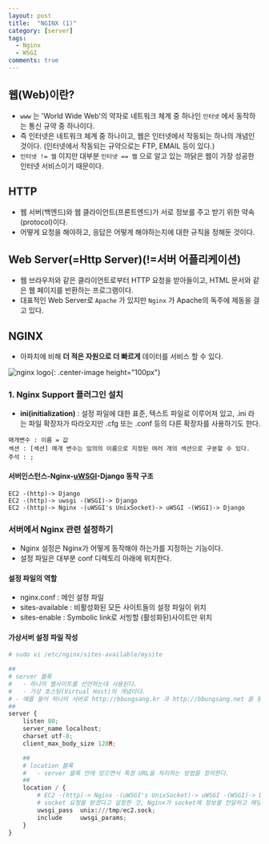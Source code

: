 ```yaml
---
layout: post
title:  "NGINX (1)"
category: [server]
tags:
  - Nginx
  - WSGI
comments: true
---
```


## 웹(Web)이란?
- `www` 는 'World Wide Web'의 약자로 네트워크 체계 중 하나인 `인터넷` 에서 동작하는 통신 규약 중 하나이다.
- 즉 인터넷은 네트워크 체계 중 하나이고, 웹은 인터넷에서 작동되는 하나의 개념인 것이다. (인터넷에서 작동되는 규약으로는 FTP, EMAIL 등이 있다.)
- `인터넷 != 웹` 이지만 대부분 `인터넷 == 웹` 으로 알고 있는 까닭은 웹이 가장 성공한 인터넷 서비스이기 때문이다.

## HTTP
- 웹 서버(백엔드)와 웹 클라이언트(프론트엔드)가 서로 정보를 주고 받기 위한 약속(protocol)이다.
- 어떻게 요청을 해야하고, 응답은 어떻게 해야하는지에 대한 규칙을 정해둔 것이다.

## Web Server(=Http Server)(!=서버 어플리케이션)
- 웹 브라우저와 같은 클라이언트로부터 HTTP 요청을 받아들이고, HTML 문서와 같은 웹 페이지를 반환하는 프로그램이다.
- 대표적인 Web Server로 `Apache` 가 있지만 `Nginx` 가 Apache의 독주에 제동을 걸고 있다.

## NGINX
- 아파치에 비해 **더 적은 자원으로 더 빠르게** 데이터를 서비스 할 수 있다.

![nginx logo]({{site.url}}/assets/nginx.png){: .center-image height="100px"}

### 1. Nginx Support 플러그인 설치
- **ini(initialization)** : 설정 파일에 대한 표준, 텍스트 파일로 이루어져 있고, .ini 라는 파일 확장자가 따라오지만 .cfg 또는 .conf 등의 다른 확장자를 사용하기도 한다.

```
매개변수 : 이름 = 값
섹션 : [섹션] 매개 변수는 임의의 이름으로 지정된 여러 개의 섹션으로 구분할 수 있다.
주석 : ;
```
#### 서버인스턴스-Nginx-[uWSGI]({{site.url}}/server/2017/07/20/wsgi.html)-Django 동작 구조

```
EC2 -(http)-> Django
EC2 -(http)-> uwsgi -(WSGI)-> Django
EC2 -(http)-> Nginx -(uWSGI's UnixSocket)-> uWSGI -(WSGI)-> Django
```

### 서버에서 Nginx 관련 설정하기
- Nginx 설정은 Nginx가 어떻게 동작해야 하는가를 지정하는 기능이다.
- 설정 파일은 대부분 conf 디렉토리 아래에 위치한다.

#### 설정 파일의 역할
- nginx.conf : 메인 설정 파일
- sites-available : 비활성화된 모든 사이트들의 설정 파일이 위치
- sites-enable : Symbolic link로 서빙할 (활성화된)사이트만 위치

#### 가상서버 설정 파일 작성

```python
# sudo vi /etc/nginx/sites-available/mysite

##
# server 블록
#	- 하나의 웹사이트를 선언하는데 사용된다.
#	- 가상 호스팅(Virtual Host)의 개념이다.
# - 예를 들어 하나의 서버로 http://bbungsang.kr 과 http://bbungsang.net 을 동시에 운영하고 싶을 경우 사용할 수 있다.
##
server {
	listen 80;
	server_name localhost;
	charset utf-8;
	client_max_body_size 128M;

	##
	# location 블록
	#	- server 블록 안에 있으면서 특정 URL을 처리하는 방법을 정의한다.
	##
	location / {
		# EC2 -(http)-> Nginx -(uWSGI's UnixSocket)-> uWSGI -(WSGI)-> Django
		# socket 요청을 받겠다고 설정한 것, Nginx가 socket에 정보를 전달하고 해당 정보를 socket이 uWSGI에 전달
		uwsgi_pass	unix:///tmp/ec2.sock;
		include		uwsgi_params;
	}
}
```
